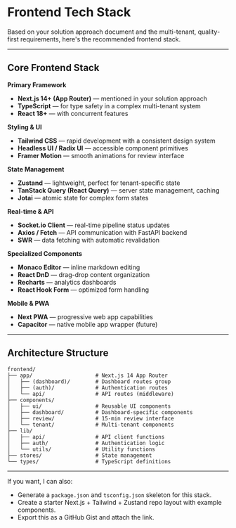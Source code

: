 # Frontend Tech Stack

Based on your solution approach document and the multi-tenant, quality-first requirements, here's the recommended frontend stack.

---

## Core Frontend Stack

**Primary Framework**
- **Next.js 14+ (App Router)** — mentioned in your solution approach  
- **TypeScript** — for type safety in a complex multi-tenant system  
- **React 18+** — with concurrent features

**Styling & UI**
- **Tailwind CSS** — rapid development with a consistent design system  
- **Headless UI / Radix UI** — accessible component primitives  
- **Framer Motion** — smooth animations for review interface

**State Management**
- **Zustand** — lightweight, perfect for tenant-specific state  
- **TanStack Query (React Query)** — server state management, caching  
- **Jotai** — atomic state for complex form states

**Real-time & API**
- **Socket.io Client** — real-time pipeline status updates  
- **Axios / Fetch** — API communication with FastAPI backend  
- **SWR** — data fetching with automatic revalidation

**Specialized Components**
- **Monaco Editor** — inline markdown editing  
- **React DnD** — drag-drop content organization  
- **Recharts** — analytics dashboards  
- **React Hook Form** — optimized form handling

**Mobile & PWA**
- **Next PWA** — progressive web app capabilities  
- **Capacitor** — native mobile app wrapper (future)

---

## Architecture Structure

```
frontend/
├── app/                    # Next.js 14 App Router
│   ├── (dashboard)/        # Dashboard routes group
│   ├── (auth)/             # Authentication routes
│   └── api/                # API routes (middleware)
├── components/
│   ├── ui/                 # Reusable UI components
│   ├── dashboard/          # Dashboard-specific components
│   ├── review/             # 15-min review interface
│   └── tenant/             # Multi-tenant components
├── lib/
│   ├── api/                # API client functions
│   ├── auth/               # Authentication logic
│   └── utils/              # Utility functions
├── stores/                 # State management
└── types/                  # TypeScript definitions
```

---

If you want, I can also:
- Generate a `package.json` and `tsconfig.json` skeleton for this stack.  
- Create a starter Next.js + Tailwind + Zustand repo layout with example components.  
- Export this as a GitHub Gist and attach the link.

